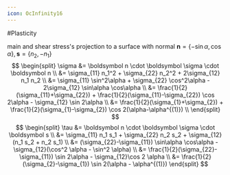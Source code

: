 ```yaml
---
icon: OcInfinity16
---
```


#Plasticity 

main and shear stress's projection to a surface with normal $\boldsymbol n = \{-\sin\alpha,\cos\alpha\}, \boldsymbol s = \{n_2, -n_1\}$
$$
\begin{split}
\sigma &= \boldsymbol n \cdot \boldsymbol \sigma \cdot \boldsymbol n \\
&= \sigma_{11} n_1^2 + \sigma_{22} n_2^2 + 2\sigma_{12} n_1 n_2 \\
&= \sigma_{11} \sin^2\alpha + \sigma_{22} \cos^2\alpha - 2\sigma_{12} \sin\alpha \cos\alpha \\
&= \frac{1}{2}(\sigma_{11}+\sigma_{22}) + \frac{1}{2}(\sigma_{11}-\sigma_{22}) \cos 2\alpha - \sigma_{12} \sin 2\alpha \\
&= \frac{1}{2}(\sigma_{1}+\sigma_{2}) + \frac{1}{2}(\sigma_{1}-\sigma_{2}) \cos 2(\alpha-\alpha^{(1)}) \\
\end{split}
$$
$$
\begin{split}
\tau &= \boldsymbol n \cdot \boldsymbol \sigma \cdot \boldsymbol s \\
&= \sigma_{11} n_1 s_1 + \sigma_{22} n_2 s_2 + \sigma_{12} (n_1 s_2 + n_2 s_1) \\
&= (\sigma_{22}-\sigma_{11}) \sin\alpha \cos\alpha - \sigma_{12}(\cos^2 \alpha - \sin^2 \alpha) \\
&= \frac{1}{2}(\sigma_{22}-\sigma_{11}) \sin 2\alpha - \sigma_{12}\cos 2 \alpha \\
&= \frac{1}{2}(\sigma_{2}-\sigma_{1}) \sin 2(\alpha - \alpha^{(1)})
\end{split}
$$
